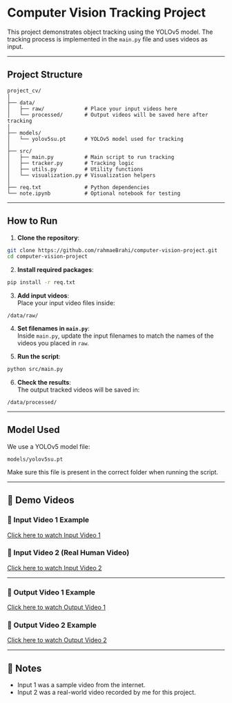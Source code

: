 #  Computer Vision Tracking Project

This project demonstrates object tracking using the YOLOv5 model. The tracking process is implemented in the `main.py` file and uses videos as input.

---

## Project Structure

```
project_cv/
│
├── data/
│   ├── raw/             # Place your input videos here
│   └── processed/       # Output videos will be saved here after tracking
│
├── models/
│   └── yolov5su.pt      # YOLOv5 model used for tracking
│
├── src/
│   ├── main.py          # Main script to run tracking
│   ├── tracker.py       # Tracking logic
│   ├── utils.py         # Utility functions
│   └── visualization.py # Visualization helpers
│
├── req.txt              # Python dependencies
└── note.ipynb           # Optional notebook for testing
```

---

##  How to Run

1. **Clone the repository**:

```bash
git clone https://github.com/rahmaeBrahi/computer-vision-project.git
cd computer-vision-project
```

2. **Install required packages**:

```bash
pip install -r req.txt
```

3. **Add input videos**:  
   Place your input video files inside:

```
/data/raw/
```

4. **Set filenames in `main.py`**:  
   Inside `main.py`, update the input filenames to match the names of the videos you placed in `raw`.

5. **Run the script**:

```bash
python src/main.py
```

6. **Check the results**:  
   The output tracked videos will be saved in:

```
/data/processed/
```

---

##  Model Used

We use a YOLOv5 model file:

```
models/yolov5su.pt
```

Make sure this file is present in the correct folder when running the script.

---

## 🎥 Demo Videos

### 🔹 Input Video 1 Example  
[Click here to watch Input Video 1](https://drive.google.com/file/d/1TT4ljasEJdqE3umXK8vg1KWBEleMVYrj/view?usp=sharing)

### 🔹 Input Video 2 (Real Human Video)  
[Click here to watch Input Video 2](https://drive.google.com/file/d/11LcIgdHByzZRFkIC4NE1ai1hS1RaBIsL/view?usp=sharing)

---

### 🔹 Output Video 1 Example  
[Click here to watch Output Video 1](https://drive.google.com/file/d/1jKdwt5xX25VvC5G7UQjYQJmJ54lCsj1M/view?usp=sharing)

### 🔹 Output Video 2 Example  
[Click here to watch Output Video 2](https://drive.google.com/file/d/1enX1FkxwYi3zOO8gilejoo-VG6XUC5i4/view?usp=sharing)

---

## 📌 Notes

- Input 1 was a sample video from the internet.
- Input 2 was a real-world video recorded by me for this project.


